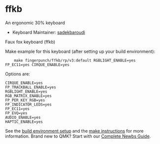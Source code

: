 # ffkb

An ergonomic 30% keyboard

* Keyboard Maintainer: [sadekbaroudi](https://github.com/sadekbaroudi)

Faux fox keyboard (ffkb)

Make example for this keyboard (after setting up your build environment):
```
    make fingerpunch/ffkb/rp/v3:default RGBLIGHT_ENABLE=yes FP_EC11=yes CIRQUE_ENABLE=yes
```

Options are:
```
CIRQUE_ENABLE=yes
FP_TRACKBALL_ENABLE=yes
RGBLIGHT_ENABLE=yes
RGB_MATRIX_ENABLE=yes
FP_PER_KEY_RGB=yes
FP_INDICATOR_LEDS=yes
FP_EC11=yes
FP_EVQ=yes
AUDIO_ENABLE=yes
HAPTIC_ENABLE=yes
```

See the [build environment setup](https://docs.qmk.fm/#/getting_started_build_tools) and the [make instructions](https://docs.qmk.fm/#/getting_started_make_guide) for more information. Brand new to QMK? Start with our [Complete Newbs Guide](https://docs.qmk.fm/#/newbs).
